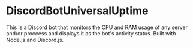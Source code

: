 # DiscordBotUniversalUptime
 This is a Discord bot that monitors the CPU and RAM usage of any server and/or proccess and displays it as the bot's activity status. Built with Node.js and Discord.js. 
